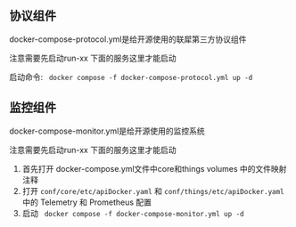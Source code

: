 ## 协议组件 

docker-compose-protocol.yml是给开源使用的联犀第三方协议组件

注意需要先启动run-xx 下面的服务这里才能启动

启动命令: ` docker compose -f docker-compose-protocol.yml up -d`

## 监控组件

docker-compose-monitor.yml是给开源使用的监控系统

注意需要先启动run-xx 下面的服务这里才能启动
1. 首先打开 docker-compose.yml文件中core和things volumes 中的文件映射注释
2. 打开 `conf/core/etc/apiDocker.yaml` 和 `conf/things/etc/apiDocker.yaml` 中的 Telemetry 和 Prometheus 配置
3. 启动 ` docker compose -f docker-compose-monitor.yml up -d`